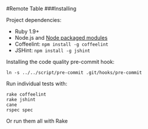 #Remote Table
###Installing

Project dependencies:

* Ruby 1.9+
* Node.js and [Node packaged modules](https://npmjs.org/)
* Coffeelint: `npm install -g coffeelint`
* JSHint: `npm install -g jshint`

Installing the code quality pre-commit hook:

    ln -s ../../script/pre-commit .git/hooks/pre-commit

Run individual tests with:

    rake coffeelint
    rake jshint
    cane
    rspec spec

Or run them all with
    Rake
